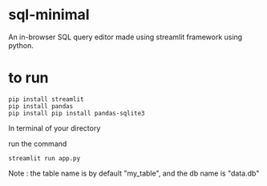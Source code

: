 # sql-minimal
An in-browser SQL query editor made using streamlit framework using python. 


# to run
```
pip install streamlit
pip install pandas
pip install pip install pandas-sqlite3
```
In terminal of your directory

run the command

```
streamlit run app.py
```

Note : the table name is by default "my_table", and the db name is "data.db"
